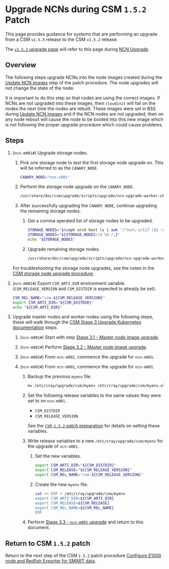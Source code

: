# Upgrade NCNs during CSM `1.5.2` Patch

This page provides guidance for systems that are performing an upgrade from a CSM `v1.5.X` release to the CSM `v1.5.2` release.

The [`v1.5.2` upgrade page](../1.5.2/README.md) will refer to this page
during [NCN Upgrade](../1.5.2/README.md#ncn-upgrade).

## Overview

The following steps upgrade NCNs into the node images created during the [Update NCN images](../1.5.2/README.md#update-ncn-images)
step of the patch procedure. The node upgrades will not change the state of the node.

It is important to do this step so that nodes
are using the correct images. If NCNs are not upgraded into these images, then `cloudinit` will fail on the nodes the next
time the nodes are rebuilt. These images were set in BSS during [Update NCN images](../1.5.2/README.md#update-ncn-images)
and if the NCN nodes are not upgraded, then on any node reboot will cause the node to be booted into this new image which is not following the proper
upgrade procedure which could cause problems.

## Steps

1. (`ncn-m001#`) Upgrade storage nodes.

    1. Pick one storage node to test the first storage node upgrade on. This will be referred to as the `CANARY_NODE`.

        ```bash
        CANARY_NODE="ncn-s001"
        ```

    1. Perform the storage node upgrade on the `CANARY_NODE`.

        ```bash
        /usr/share/doc/csm/upgrade/scripts/upgrade/ncn-upgrade-worker-storage-nodes.sh ${CANARY_NODE} --upgrade
        ```

    1. After successfully upgrading the `CANARY_NODE`, continue upgrading the remaining storage nodes.

        1. Get a comma sperated list of storage nodes to be upgraded.

            ```bash
            STORAGE_NODES="$(ceph orch host ls | awk '/^ncn\-s/{if ($1 != "'"$CANARY_NODE"'") print $1}')"
            STORAGE_NODES="${STORAGE_NODES//$'\n'/,}"
            echo "$STORAGE_NODES"
            ```

        1. Upgrade remaining storage nodes.

            ```bash
            /usr/share/doc/csm/upgrade/scripts/upgrade/ncn-upgrade-worker-storage-nodes.sh "${STORAGE_NODES}" --upgrade
            ```

    For troubleshooting the storage node upgrades, see the notes in the [CSM storage node upgrade procedure](../Stage_2.md#storage-node-image-upgrade-and-ceph-upgrade).

1. (`ncn-m001#`) Export `CSM_ARTI_DIR` environment variable. (`CSM_RELEASE_VERSION` and `CSM_DISTDIR` is expected to already be set).

    ```bash
    CSM_REL_NAME="csm-${CSM_RELEASE_VERSION}"
    export CSM_ARTI_DIR="${CSM_DISTDIR}"
    echo "${CSM_ARTI_DIR}"
    ```

1. Upgrade master nodes and worker nodes using the following steps, these will walk through the [CSM Stage 3 Upgrade Kubernetes documentation](../Stage_3.md) steps.

    1. (`ncn-m001#`) Start with step [Stage 3.1 - Master node image upgrade](../Stage_3.md#stage-31---master-node-image-upgrade).

    1. (`ncn-m001#`) Perform [Stage 3.2 - Master node image upgrade](../Stage_3.md#stage-32---worker-node-image-upgrade).

    1. (`ncn-m002#`) From `ncn-m002`, commence the upgrade for `ncn-m001`.

    1. (`ncn-m002#`) From `ncn-m002`, commence the upgrade for `ncn-m001`.

        1. Backup the previous `myenv` file.

            ```bash
            mv /etc/cray/upgrade/csm/myenv /etc/cray/upgrade/csm/myenv.old
            ```

        1. Set the following release variables to the same values they were set to on `ncn-m001`.

            - `CSM_DISTDIR`
            - `CSM_RELEASE_VERSION`

           See the [`CSM-1.5.2` patch preparation](./README.md#preparation) for details on setting these variables.

        1. Write release variables to a new `/etc/cray/upgrade/csm/myenv` for the upgrade of `ncn-m001`.

            1. Set the new variables.

               ```bash
               export CSM_ARTI_DIR="${CSM_DISTDIR}"
               export CSM_RELEASE="${CSM_RELEASE_VERSION}"
               export CSM_REL_NAME="csm-${CSM_RELEASE_VERSION}"
               ```

            1. Create the new `myenv` file.

               ```bash
               cat << EOF > /etc/cray/upgrade/csm/myenv
               export CSM_ARTI_DIR=${CSM_ARTI_DIR}
               export CSM_RELEASE=${CSM_RELEASE}
               export CSM_REL_NAME=${CSM_REL_NAME}
               EOF
               ```

        1. Perform [Stage 3.3 - `ncn-m001` upgrade](../Stage_3.md#stage-33---ncn-m001-upgrade) and return to this document.

## Return to CSM `1.5.2` patch

Return to the next step of the CSM `1.5.2` patch procedure [Configure E1000 node and Redfish Exporter for SMART data](./index.md#configure-e1000-node-and-redfish-exporter-for-smart-data).
